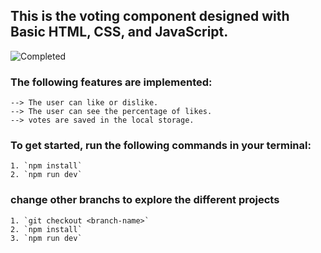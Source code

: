 ## This is the voting component designed with Basic HTML, CSS, and JavaScript.

![Completed](https://img.shields.io/badge/Completed-100%25-brightgreen)

### The following features are implemented:

    --> The user can like or dislike.
    --> The user can see the percentage of likes.
    --> votes are saved in the local storage.

### To get started, run the following commands in your terminal:

    1. `npm install`
    2. `npm run dev`

### change other branchs to explore the different projects

    1. `git checkout <branch-name>`
    2. `npm install`
    3. `npm run dev`
